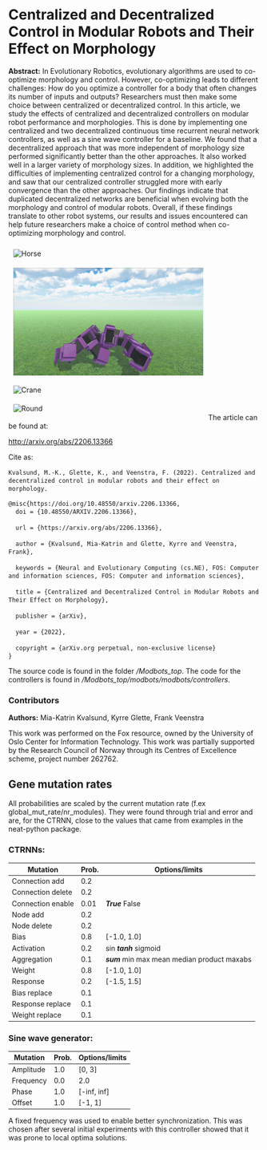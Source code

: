 # Centralized and Decentralized Control in Modular Robots and Their Effect on Morphology

**Abstract:**
In Evolutionary Robotics, evolutionary algorithms are used to co-optimize morphology and control. However, co-optimizing leads to different challenges: How do you optimize a controller for a body that often changes its number of inputs and outputs? Researchers must then make some choice between centralized or decentralized control. In this article, we study the effects of centralized and decentralized controllers on modular robot performance and morphologies. This is done by implementing one centralized and two decentralized continuous time recurrent neural network controllers, as well as a sine wave controller for a baseline. We found that a decentralized approach that was more independent of morphology size performed significantly better than the other approaches. It also worked well in a larger variety of morphology sizes. In addition, we highlighted the difficulties of implementing centralized control for a changing morphology, and saw that our centralized controller struggled more with early convergence than the other approaches. Our findings indicate that duplicated decentralized networks are beneficial when evolving both the morphology and control of modular robots. Overall, if these findings translate to other robot systems, our results and issues encountered can help future researchers make a choice of control method when co-optimizing morphology and control.

<img src="https://github.com/mia-katrin/Modbots/blob/master/gifs/horse.gif" alt="Horse" width="380" align="left" style="margin: 10px"/> <img src="https://github.com/mia-katrin/Modbots/blob/master/gifs/spider.gif" alt="Spider" width="380" align="left" style="margin: 10px"/>

<img src="https://github.com/mia-katrin/Modbots/blob/master/gifs/crane.gif" alt="Crane" width="380" align="left" style="margin: 10px"/> <img src="https://github.com/mia-katrin/Modbots/blob/master/gifs/round.gif" alt="Round" width="380" align="left" style="margin: 10px"/>

<br /><br /><br /><br /><br /><br /><br /><br /><br /><br /><br />
<br /><br /><br /><br /><br /><br /><br /><br />

The article can be found at:

http://arxiv.org/abs/2206.13366

Cite as:
```
Kvalsund, M.-K., Glette, K., and Veenstra, F. (2022). Centralized and
decentralized control in modular robots and their effect on morphology.
```

```
@misc{https://doi.org/10.48550/arxiv.2206.13366,
  doi = {10.48550/ARXIV.2206.13366},

  url = {https://arxiv.org/abs/2206.13366},

  author = {Kvalsund, Mia-Katrin and Glette, Kyrre and Veenstra, Frank},

  keywords = {Neural and Evolutionary Computing (cs.NE), FOS: Computer and information sciences, FOS: Computer and information sciences},

  title = {Centralized and Decentralized Control in Modular Robots and Their Effect on Morphology},

  publisher = {arXiv},

  year = {2022},

  copyright = {arXiv.org perpetual, non-exclusive license}
}
```

The source code is found in the folder */Modbots_top*. The code for the controllers is found in */Modbots_top/modbots/modbots/controllers*.

### Contributors

**Authors:** Mia-Katrin Kvalsund, Kyrre Glette, Frank Veenstra

This work was performed on the Fox resource, owned by the University of Oslo Center for Information Technology. This work was partially supported by the Research Council of Norway through its Centres of Excellence scheme, project number 262762.

## Gene mutation rates

All probabilities are scaled by the current mutation rate (f.ex global_mut_rate/nr_modules).
They were found through trial and error and are, for the CTRNN, close to the
values that came from examples in the neat-python package.

### CTRNNs:

| Mutation          | Prob. | Options/limits                                       |
|-------------------|-------|------------------------------------------------------|
| Connection add    | 0.2   |
| Connection delete | 0.2   |
| Connection enable | 0.01  | ***True*** False                       |
| Node add          | 0.2   |
| Node delete       | 0.2   |
| Bias              | 0.8   | [-1.0, 1.0]                                          |
| Activation        | 0.2   | sin ***tanh*** sigmoid                |
| Aggregation       | 0.1   | ***sum*** min max mean median product maxabs |
| Weight            | 0.8   | [-1.0, 1.0]                                          |
| Response          | 0.2   | [-1.5, 1.5]                                          |
| Bias replace      | 0.1   |
| Response replace  | 0.1   |
| Weight replace    | 0.1   |

### Sine wave generator:

| Mutation          | Prob. | Options/limits      |
|-------------------|-------|---------------------|
| Amplitude         | 1.0   | [0, 3]              |
| Frequency         | 0.0   | 2.0                 |
| Phase             | 1.0   | [-inf, inf]         |
| Offset            | 1.0   | [-1, 1]             |

A fixed frequency was used to enable better synchronization. This was chosen
after several initial experiments with this controller showed that it was prone
to local optima solutions.
